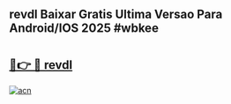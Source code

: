 ## revdl Baixar Gratis Ultima Versao Para Android/IOS 2025 #wbkee

# <h2><a href="https://ainizakaria.my?title=revdl&ref=20M">🔗👉 🔴 revdl</a></h2>

[![acn](https://github.com/user-attachments/assets/0f9c940e-d8b0-45ae-aac7-cd30a18b3e1c)](https://ainizakaria.my?title=revdl&ref=20M)

